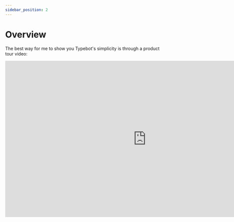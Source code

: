 ```yaml
---
sidebar_position: 2
---
```


# Overview

The best way for me to show you Typebot's simplicity is through a product tour video:

<iframe width="900" height="500" src="https://www.youtube.com/embed/u8FZHvlYviw" title="YouTube video player" frameborder="0" allow="accelerometer; autoplay; clipboard-write; encrypted-media; gyroscope; picture-in-picture" allowfullscreen></iframe>
